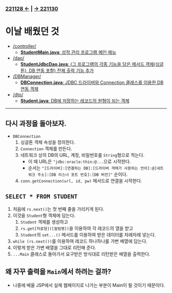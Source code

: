 ﻿#
### [221128 ←](/221011-221202_JAVA_BASICS/22-11/221128/) | [→ 221130](/221011-221202_JAVA_BASICS/22-11/221130/)

# 이날 배웠던 것

- [/controller/](/221011-221202_JAVA_BASICS/22-11/221129/javastudy/controller/)
    - [**StudentMain.java**: 성적 관리 프로그램 메인 메뉴](/221011-221202_JAVA_BASICS/22-11/221129/javastudy/controller/StudentMain.java)
- [/dao/](/221011-221202_JAVA_BASICS/22-11/221129/javastudy/dao/)
    - [**StudentJdbcDao.java**: (그 프로그램의 각종 기능을 담은 메서드 객체(싱글톤), DB 연동 포함) 전체 출력 기능 추가](/221011-221202_JAVA_BASICS/22-11/221129/javastudy/dao/StudentJdbcDao.java)
- [/DBManager/](/221011-221202_JAVA_BASICS/22-11/221129/javastudy/DBManager/)
    - [**DBConnection.java**: JDBC 드라이버와 Connection 클래스를 이용한 DB 연동 객체](/221011-221202_JAVA_BASICS/22-11/221129/javastudy/DBManager/DBConnection.java)
- [/dto/](/221011-221202_JAVA_BASICS/22-11/221129/javastudy/dto/)
    - [**Student.java**: DB에 저장하는 레코드의 원형이 되는 객체](/221011-221202_JAVA_BASICS/22-11/221129/javastudy/dto/Student.java)

---

## 다시 과정을 돌아보자.

- `DBConnection`
    1. 싱글톤 객체 속성을 정의한다.
    1. `Connection` 객체를 만든다.
    1. 네트워크 상의 DB의 URL, 계정, 비밀번호를 `String`형으로 적는다.
        - 이 때 URL은 `"jdbc:oracle:thin:@...`으로 시작한다.
        - 순서는 `"[드라이버]:[연결하는 DB]:[드라이버 객체가 사용하는 언어]:@[네트워크 주소]:[DB 리스너 포트 번호]:[DB 버전]"` 순이다.
    1. `conn.getConnection(url, id, pw)` 메서드로 연결을 시작한다.

## `SELECT * FROM STUDENT`

1. 처음에 `rs.next()`는 첫 번째 줄을 가리키게 된다.
1. 이것을 `Student`형 객체에 담는다.
    1. `Student` 객체를 생성하고
    1. `rs.get[자료형]([컬럼명])`을 이용하여 각 레코드의 열을 받고
    1. `Student`의 `set...()` 메서드를 이용하여 받은 데이터를 차례차례 넣는다.
1. `while (rs.next())`를 이용하여 레코드 하나하나를 가변 배열에 담는다.
1. 이렇게 받은 가변 배열을 그대로 리턴해 준다.
1. `...Main` 클래스로 돌아가서 요구받은 방식대로 리턴받은 배열을 출력한다.

## 왜 자꾸 출력을 `Main`에서 하려는 걸까?

- 나중에 배울 JSP에서 실제 웹페이지로 나가는 부분이 Main이 될 것이기 때문이다.